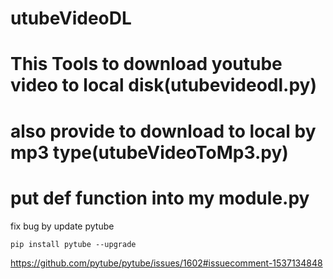# utubeVideoDL

# This Tools to download youtube video to local disk(utubevideodl.py)

# also provide to download to local by mp3 type(utubeVideoToMp3.py)

# put def function into my module.py

fix bug by update pytube

`pip install pytube --upgrade`

https://github.com/pytube/pytube/issues/1602#issuecomment-1537134848
